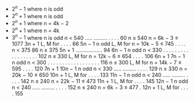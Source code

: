  * $2^n − 1$ where n is odd
 * $2^n + 1$ where n is odd
 * $2^n + 1$ where n = 4k − 2
 * $2^n + 1$ where n = 4k
 * $3^n − 1$ where n is odd      n < 540  .....      .........          . . . . 60
                   n ≤ 540             n = 6k − 3 ≤ 1077
 3n + 1                       L, M for                    . . . . 66
 5n − 1 n odd                 L, M for n = 10k − 5 ≤ 745 . . . .
                   n < 375                                         86
                   n ≤ 375
 5n + 1                     ..................                     94
 6n − 1 n odd      n < 330  . . . . . . . . . . . . . . . . . . 102
                   n ≤ 330    L, M for n = 12k − 6 ≤ 654 . . . . 106
 6n + 1
 7n − 1 n odd      n < 300  . . . . . . . . . . . . . . . . . . 116
                   n ≤ 300    L, M for n = 14k − 7 ≤ 595 . . . . 120
 7n + 1
10n − 1 n odd      n < 330  .....      .........          . . . . 129
                   n ≤ 330             n = 20k − 10 ≤ 650
10n + 1                       L, M for                    . . . . 133
11n − 1 n odd      n < 240  .....      .........          . . . . 142
                   n ≤ 240             n = 22k − 11 ≤ 473
11n + 1                       L, M for                    . . . . 145
12n − 1 n odd      n < 240  .....      .........          . . . . 152
                   n ≤ 240             n = 6k − 3 ≤ 477 .
12n + 1                       L, M for                    . . . . 155
